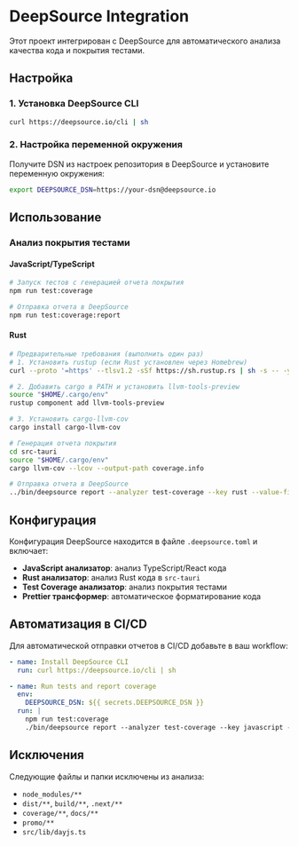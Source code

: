 # DeepSource Integration

Этот проект интегрирован с DeepSource для автоматического анализа качества кода и покрытия тестами.

## Настройка

### 1. Установка DeepSource CLI

```bash
curl https://deepsource.io/cli | sh
```

### 2. Настройка переменной окружения

Получите DSN из настроек репозитория в DeepSource и установите переменную окружения:

```bash
export DEEPSOURCE_DSN=https://your-dsn@deepsource.io
```

## Использование

### Анализ покрытия тестами

#### JavaScript/TypeScript
```bash
# Запуск тестов с генерацией отчета покрытия
npm run test:coverage

# Отправка отчета в DeepSource
npm run test:coverage:report
```

#### Rust
```bash
# Предварительные требования (выполнить один раз)
# 1. Установить rustup (если Rust установлен через Homebrew)
curl --proto '=https' --tlsv1.2 -sSf https://sh.rustup.rs | sh -s -- -y --no-modify-path

# 2. Добавить cargo в PATH и установить llvm-tools-preview
source "$HOME/.cargo/env"
rustup component add llvm-tools-preview

# 3. Установить cargo-llvm-cov
cargo install cargo-llvm-cov

# Генерация отчета покрытия
cd src-tauri
source "$HOME/.cargo/env"
cargo llvm-cov --lcov --output-path coverage.info

# Отправка отчета в DeepSource
../bin/deepsource report --analyzer test-coverage --key rust --value-file ./coverage.info
```

## Конфигурация

Конфигурация DeepSource находится в файле `.deepsource.toml` и включает:

- **JavaScript анализатор**: анализ TypeScript/React кода
- **Rust анализатор**: анализ Rust кода в `src-tauri`
- **Test Coverage анализатор**: анализ покрытия тестами
- **Prettier трансформер**: автоматическое форматирование кода

## Автоматизация в CI/CD

Для автоматической отправки отчетов в CI/CD добавьте в ваш workflow:

```yaml
- name: Install DeepSource CLI
  run: curl https://deepsource.io/cli | sh

- name: Run tests and report coverage
  env:
    DEEPSOURCE_DSN: ${{ secrets.DEEPSOURCE_DSN }}
  run: |
    npm run test:coverage
    ./bin/deepsource report --analyzer test-coverage --key javascript --value-file ./coverage/lcov.info
```

## Исключения

Следующие файлы и папки исключены из анализа:
- `node_modules/**`
- `dist/**`, `build/**`, `.next/**`
- `coverage/**`, `docs/**`
- `promo/**`
- `src/lib/dayjs.ts`
